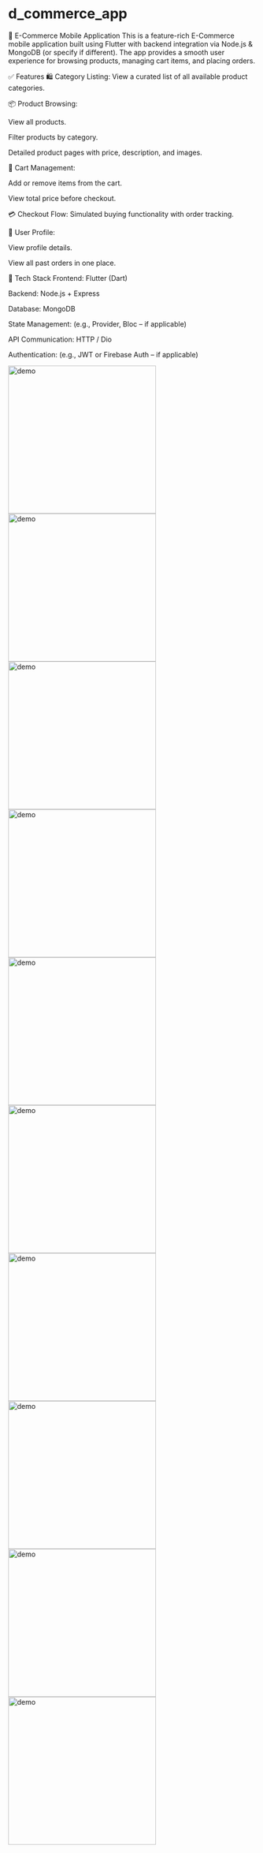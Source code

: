# d_commerce_app

📱 E-Commerce Mobile Application
This is a feature-rich E-Commerce mobile application built using Flutter with backend integration via Node.js & MongoDB (or specify if different). The app provides a smooth user experience for browsing products, managing cart items, and placing orders.

✅ Features
🛍️ Category Listing: View a curated list of all available product categories.

📦 Product Browsing:

View all products.

Filter products by category.

Detailed product pages with price, description, and images.

🛒 Cart Management:

Add or remove items from the cart.

View total price before checkout.

💳 Checkout Flow: Simulated buying functionality with order tracking.

👤 User Profile:

View profile details.

View all past orders in one place.

🔧 Tech Stack
Frontend: Flutter (Dart)

Backend: Node.js + Express

Database: MongoDB

State Management: (e.g., Provider, Bloc – if applicable)

API Communication: HTTP / Dio

Authentication: (e.g., JWT or Firebase Auth – if applicable)

<img src="https://github.com/user-attachments/assets/e3e85119-1fc7-4c81-b542-10e1aae9a689" alt="demo" width="300">
<img src="https://github.com/user-attachments/assets/3c768274-8a7c-43db-9446-aec7e3834a0e" alt="demo" width="300">
<img src="https://github.com/user-attachments/assets/58b9bd9a-33e8-4c6f-81dc-4479ba351392" alt="demo" width="300">
<img src="https://github.com/user-attachments/assets/2955efa2-9192-4f2e-9679-005e9d8ee7c5" alt="demo" width="300">
<img src="https://github.com/user-attachments/assets/a737aabd-8c91-4c3b-b00b-b2bce70765e8" alt="demo" width="300">
<img src="https://github.com/user-attachments/assets/744c98f6-646e-4f3c-ac71-c10896709299" alt="demo" width="300">
<img src="https://github.com/user-attachments/assets/c6f794b1-5a68-464d-ad68-e308476c498c" alt="demo" width="300">
<img src="https://github.com/user-attachments/assets/5cb5574f-8f04-4cdd-bf3f-90bd7b779e6b" alt="demo" width="300">
<img src="https://github.com/user-attachments/assets/b725c17d-0bbe-43a4-bfd8-002583bed06b" alt="demo" width="300">
<img src="https://github.com/user-attachments/assets/b9c50396-90f6-45eb-b287-7a6e009335ff" alt="demo" width="300">
